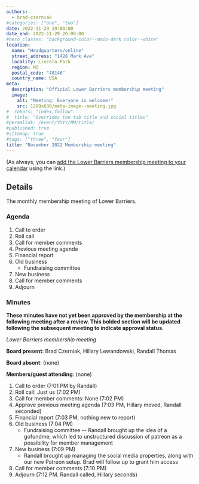 ```yaml
---
authors:
  - brad-czerniak
#categories: ["one", "two"]
date: 2022-11-29 19:00:00
date_end: 2022-11-29 20:00:00
#hero_classes: "background-color--main-dark color--white"
location:
  name: "Headquarters/online"
  street_address: "1428 Mark Ave"
  locality: Lincoln Park
  region: MI
  postal_code: "48146"
  country_name: USA
meta:
  description: "Official Lower Barriers membership meeting"
  image:
    alt: "Meeting: Everyone is welcome!"
    src: 1200x630/meta-image--meeting.jpg
#  robots: "index,follow"
#  title: "Overrides the tab title and social titles"
#permalink: /event/YYYY/MM/title/
#published: true
#sitemap: true
#tags: ["three", "four"]
title: "November 2022 Membership meeting"
---
```


(As always, you can [add the Lower Barriers membership meeting to your calendar](http://bit.ly/lowerbarriers) using the link.)

## Details

The monthly membership meeting of Lower Barriers.

### Agenda

  1. Call to order
  2. Roll call
  3. Call for member comments
  4. Previous meeting agenda
  5. Financial report
  6. Old business
      * Fundraising committee
  8. New business
  9. Call for member comments
  10. Adjourn

### Minutes

**These minutes have not yet been approved by the membership at the following meeting after a review. This bolded section
will be updated following the subsequent meeting to indicate approval status.**

_Lower Barriers membership meeting_

**Board present**: Brad Czerniak, Hillary Lewandowski, Randall Thomas

**Board absent**: (none)

**Members/guest attending**: (none)

  1. Call to order (7:01 PM by Randall)
  2. Roll call: Just us (7:02 PM)
  3. Call for member comments: None (7:02 PM)
  4. Approve previous meeting agenda (7:03 PM, Hillary moved, Randall seconded)
  5. Financial report (7:03 PM, nothing new to report)
  6. Old business (7:04 PM)
      * Fundraising committee -- Randall brought up the idea of a gofundme, which led to unstructured discussion of patreon as a possibility for member management
  8. New business (7:09 PM)
      * Randall brought up managing the social media properties, along with our new Patreon setup. Brad will follow up to grant him access
  10. Call for member comments (7:10 PM)
  11. Adjourn (7:12 PM. Randall called, Hillary seconds)
